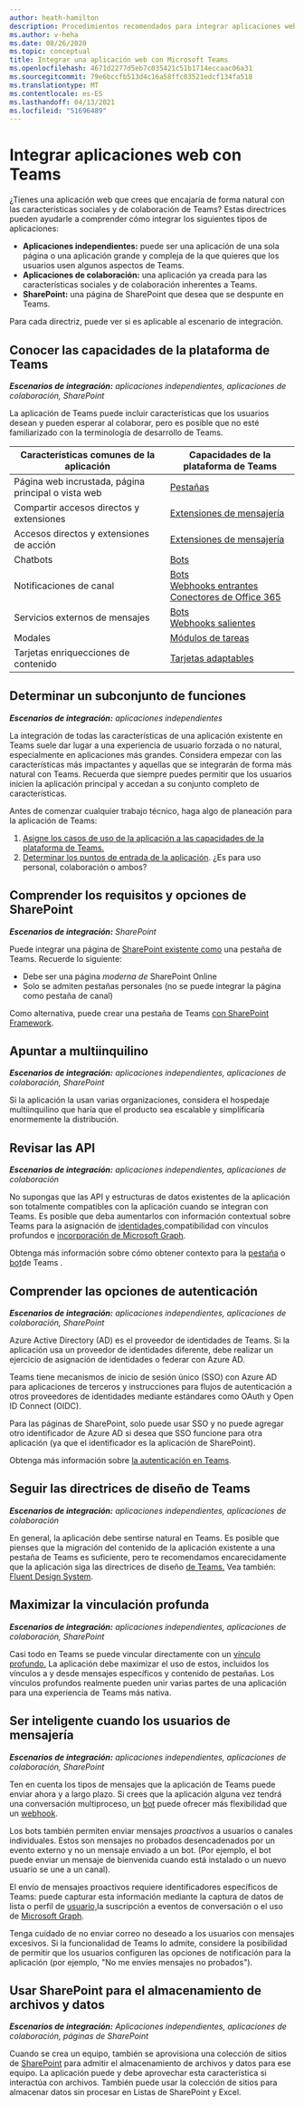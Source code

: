 ```yaml
---
author: heath-hamilton
description: Procedimientos recomendados para integrar aplicaciones web existentes con Microsoft Teams
ms.author: v-heha
ms.date: 08/26/2020
ms.topic: conceptual
title: Integrar una aplicación web con Microsoft Teams
ms.openlocfilehash: 4671d2277d5eb7c035421c51b1714eccaac06a31
ms.sourcegitcommit: 79e6bccfb513d4c16a58ffc03521edcf134fa518
ms.translationtype: MT
ms.contentlocale: es-ES
ms.lasthandoff: 04/13/2021
ms.locfileid: "51696489"
---
```

# <a name="integrate-web-apps-with-teams"></a>Integrar aplicaciones web con Teams

¿Tienes una aplicación web que crees que encajaría de forma natural con las características sociales y de colaboración de Teams? Estas directrices pueden ayudarle a comprender cómo integrar los siguientes tipos de aplicaciones:

* **Aplicaciones independientes:** puede ser una aplicación de una sola página o una aplicación grande y compleja de la que quieres que los usuarios usen algunos aspectos de Teams.
* **Aplicaciones de colaboración:** una aplicación ya creada para las características sociales y de colaboración inherentes a Teams.
* **SharePoint:** una página de SharePoint que desea que se despunte en Teams.

Para cada directriz, puede ver si es aplicable al escenario de integración.

## <a name="get-to-know-teams-platform-capabilities"></a>Conocer las capacidades de la plataforma de Teams

***Escenarios de integración:** aplicaciones independientes, aplicaciones de colaboración, SharePoint*

La aplicación de Teams puede incluir características que los usuarios desean y pueden esperar al colaborar, pero es posible que no esté familiarizado con la terminología de desarrollo de Teams.

|Características comunes de la aplicación   |Capacidades de la plataforma de Teams   |
|----------|-----------|
|Página web incrustada, página principal o vista web  |[Pestañas](../tabs/what-are-tabs.md)  |
|Compartir accesos directos y extensiones  |[Extensiones de mensajería](../messaging-extensions/what-are-messaging-extensions.md)  |
|Accesos directos y extensiones de acción  |[Extensiones de mensajería](../messaging-extensions/what-are-messaging-extensions.md)  |
|Chatbots  |[Bots](../bots/what-are-bots.md) |
|Notificaciones de canal  |[Bots](../bots/what-are-bots.md)<br/>[Webhooks entrantes](../webhooks-and-connectors/what-are-webhooks-and-connectors.md)<br/>[Conectores de Office 365](../webhooks-and-connectors/what-are-webhooks-and-connectors.md)  |
|Servicios externos de mensajes  |[Bots](../bots/what-are-bots.md)<br/>[Webhooks salientes](../webhooks-and-connectors/what-are-webhooks-and-connectors.md)  |
|Modales  |[Módulos de tareas](../task-modules-and-cards/what-are-task-modules.md)  |
|Tarjetas enriquecciones de contenido  |[Tarjetas adaptables](../task-modules-and-cards/what-are-cards.md)  |

## <a name="determine-a-subset-of-functionality"></a>Determinar un subconjunto de funciones

***Escenarios de integración:** aplicaciones independientes*

La integración de todas las características de una aplicación existente en Teams suele dar lugar a una experiencia de usuario forzada o no natural, especialmente en aplicaciones más grandes. Considera empezar con las características más impactantes y aquellas que se integrarán de forma más natural con Teams. Recuerda que siempre puedes permitir que los usuarios inicien la aplicación principal y accedan a su conjunto completo de características.

Antes de comenzar cualquier trabajo técnico, haga algo de planeación para la aplicación de Teams:

1. [Asigne los casos de uso de la aplicación a las capacidades de la plataforma de Teams.](../concepts/design/map-use-cases.md)
1. [Determinar los puntos de entrada de la aplicación](../concepts/extensibility-points.md). ¿Es para uso personal, colaboración o ambos?

## <a name="understand-sharepoint-requirements-and-options"></a>Comprender los requisitos y opciones de SharePoint

***Escenarios de integración:** SharePoint*

Puede integrar una página de [SharePoint existente como](https://docs.microsoft.com/MicrosoftTeams/teams-standalone-static-tabs-using-spo-sites) una pestaña de Teams. Recuerde lo siguiente:

* Debe ser una página *moderna de* SharePoint Online
* Solo se admiten pestañas personales (no se puede integrar la página como pestaña de canal)

Como alternativa, puede crear una pestaña de Teams [con SharePoint Framework](https://docs.microsoft.com/sharepoint/dev/spfx/integrate-with-teams-introduction).

## <a name="aim-towards-multi-tenancy"></a>Apuntar a multiinquilino

***Escenarios de integración:** aplicaciones independientes, aplicaciones de colaboración, SharePoint*

Si la aplicación la usan varias organizaciones, considera el hospedaje multiinquilino que haría que el producto sea escalable y simplificaría enormemente la distribución.

## <a name="review-your-apis"></a>Revisar las API

***Escenarios de integración:** aplicaciones independientes, aplicaciones de colaboración*

No supongas que las API y estructuras de datos existentes de la aplicación son totalmente compatibles con la aplicación cuando se integran con Teams. Es posible que deba aumentarlos con información [](../concepts/build-and-test/deep-links.md)contextual sobre Teams para la asignación de [identidades,](../concepts/authentication/configure-identity-provider.md)compatibilidad con vínculos profundos e [incorporación de Microsoft Graph](https://docs.microsoft.com/graph/teams-concept-overview).

Obtenga más información sobre cómo obtener contexto para la [pestaña](../tabs/how-to/access-teams-context.md) o [bot](../bots/how-to/get-teams-context.md)de Teams .

## <a name="understand-authentication-options"></a>Comprender las opciones de autenticación

***Escenarios de integración:** aplicaciones independientes, aplicaciones de colaboración, SharePoint*

Azure Active Directory (AD) es el proveedor de identidades de Teams. Si la aplicación usa un proveedor de identidades diferente, debe realizar un ejercicio de asignación de identidades o federar con Azure AD.

Teams tiene mecanismos de inicio de sesión único (SSO) con Azure AD para aplicaciones de terceros y instrucciones para flujos de autenticación a otros proveedores de identidades mediante estándares como OAuth y Open ID Connect (OIDC).

Para las páginas de SharePoint, solo puede usar SSO y no puede agregar otro identificador de Azure AD si desea que SSO funcione para otra aplicación (ya que el identificador es la aplicación de SharePoint).

Obtenga más información sobre [la autenticación en Teams](../concepts/authentication/authentication.md).

## <a name="follow-teams-design-guidelines"></a>Seguir las directrices de diseño de Teams

***Escenarios de integración:** aplicaciones independientes, aplicaciones de colaboración*

En general, la aplicación debe sentirse natural en Teams. Es posible que pienses que la migración del contenido de la aplicación existente a una pestaña de Teams es suficiente, pero te recomendamos encarecidamente que la aplicación siga las directrices de diseño [de Teams.](../concepts/design/understand-use-cases.md) Vea también: [Fluent Design System](https://fluentsite.z22.web.core.windows.net/).

## <a name="maximize-deep-linking"></a>Maximizar la vinculación profunda

***Escenarios de integración:** aplicaciones independientes, aplicaciones de colaboración, SharePoint*

Casi todo en Teams se puede vincular directamente con un [vínculo profundo.](../concepts/build-and-test/deep-links.md) La aplicación debe maximizar el uso de estos, incluidos los vínculos a y desde mensajes específicos y contenido de pestañas. Los vínculos profundos realmente pueden unir varias partes de una aplicación para una experiencia de Teams más nativa.

## <a name="be-smart-when-messaging-users"></a>Ser inteligente cuando los usuarios de mensajería

***Escenarios de integración:** aplicaciones independientes, aplicaciones de colaboración, SharePoint*

Ten en cuenta los tipos de mensajes que la aplicación de Teams puede enviar ahora y a largo plazo. Si crees que la aplicación alguna vez tendrá una conversación multiproceso, un [bot](../bots/what-are-bots.md) puede ofrecer más flexibilidad que un [webhook](../webhooks-and-connectors/what-are-webhooks-and-connectors.md).

Los bots también permiten enviar mensajes *proactivos* a usuarios o canales individuales. Estos son mensajes no probados desencadenados por un evento externo y no un mensaje enviado a un bot. (Por ejemplo, el bot puede enviar un mensaje de bienvenida cuando está instalado o un nuevo usuario se une a un canal).

El envío de mensajes proactivos requiere identificadores específicos de Teams: [](../bots/how-to/conversations/subscribe-to-conversation-events.md)puede capturar esta información mediante la captura de datos de lista o perfil de [usuario,](../bots/how-to/get-teams-context.md#fetch-the-roster-or-user-profile)la suscripción a eventos de conversación o el uso de [Microsoft Graph](https://docs.microsoft.com/graph/teams-proactive-messaging).

Tenga cuidado de no enviar correo no deseado a los usuarios con mensajes excesivos. Si la funcionalidad de Teams lo admite, considere la posibilidad de permitir que los usuarios configuren las opciones de notificación para la aplicación (por ejemplo, "No me envíes mensajes no probados").

## <a name="use-sharepoint-for-file-and-data-storage"></a>Usar SharePoint para el almacenamiento de archivos y datos

***Escenarios de integración:** Aplicaciones independientes, aplicaciones de colaboración, páginas de SharePoint*

Cuando se crea un equipo, también se aprovisiona una colección de sitios de [SharePoint](https://docs.microsoft.com/microsoftteams/sharepoint-onedrive-interact) para admitir el almacenamiento de archivos y datos para ese equipo. La aplicación puede y debe aprovechar esta característica si interactúa con archivos. También puede usar la colección de sitios para almacenar datos sin procesar en Listas de SharePoint y Excel.
